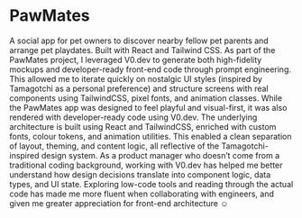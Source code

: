 # PawMates
A social app for pet owners to discover nearby fellow pet parents and arrange pet playdates. Built with React and Tailwind CSS.
As part of the PawMates project, I leveraged V0.dev to generate both high-fidelity mockups and developer-ready front-end code through prompt engineering. This allowed me to iterate quickly on nostalgic UI styles (inspired by Tamagotchi as a personal preference) and structure screens with real components using TailwindCSS, pixel fonts, and animation classes.
While the PawMates app was designed to feel playful and visual-first, it was also rendered with developer-ready code using V0.dev. The underlying architecture is built using React and TailwindCSS, enriched with custom fonts, colour tokens, and animation utilities. This enabled a clean separation of layout, theming, and content logic, all reflective of the Tamagotchi-inspired design system.
As a product manager who doesn’t come from a traditional coding background, working with V0.dev has helped me better understand how design decisions translate into component logic, data types, and UI state. Exploring low-code tools and reading through the actual code has made me more fluent when collaborating with engineers, and given me greater appreciation for front-end architecture ☺️
